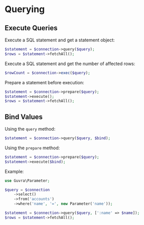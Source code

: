 # Querying

## Execute Queries

Execute a SQL statement and get a statement object:

```php
$statement = $connection->query($query);
$rows = $statement->fetchAll();
```

Execute a SQL statement and get the number of affected rows:

```php
$rowCount = $connection->exec($query);
```

Prepare a statement before execution:

```php
$statement = $connection->prepare($query);
$statement->execute();
$rows = $statement->fetchAll();
```

## Bind Values

Using the `query` method:

```php
$statement = $connection->query($query, $bind);
```

Using the `prepare` method:

```php
$statement = $connection->prepare($query);
$statement->execute($bind);
```

Example:

```php
use Guvra\Parameter;

$query = $connection
    ->select()
    ->from('accounts')
    ->where('name', '=', new Parameter('name'));

$statement = $connection->query($query, [':name' => $name]);
$rows = $statement->fetchAll();
```
